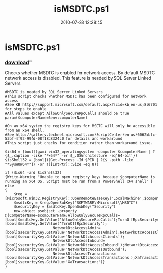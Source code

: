 ﻿---
pid:            2027
parent:         0
children:       
poster:         Chad Miller
title:          isMSDTC.ps1
date:           2010-07-28 12:28:45
format:         posh
---

# isMSDTC.ps1

### [download](2027.ps1)"

Checks whether MSDTC is enabled for network access. By default MSDTC network access is disabled. This feature is needed by SQL Server Linked Servers

```posh
#MSDTC is needed by SQL Server Linked Servers
#This script checks whether MSDTC has been configured for network access
#See KB http://support.microsoft.com/default.aspx?scid=kb;en-us;816701 for steps to enable
#All values except AllowOnlySecureRpcCalls should be true
param($computerName=$env:computerName)

#On an x64 system the registry keys for MSDTC will only be accessible from an x64 shell.
#See http://gallery.technet.microsoft.com/ScriptCenter/en-us/6062bbfc-53bf-4f92-994d-08f18c8324c0 for details and workaround
#This script just checks for condition rather than workaround issue.

$is64 = [bool](gwmi win32_operatingsystem -computer $computerName | ?{$_.caption -like "*x64*" -or $_.OSArchitecture -eq'64-bit'})
$isShell32 = [bool]((Get-Process -Id $PID | ?{$_.path -like "*SysWOW64*"}) -or !([IntPtr]::Size -eq 8))

if ($is64 -and $isShell32)
{Write-Warning "Unable to open registry keys because $computerName is running an x64 OS. Script must be run from a PowerShell x64 shell" }
else
{
    $reg = [Microsoft.Win32.RegistryKey]::OpenRemoteBaseKey('LocalMachine',$computerName)
    $msdtcKey = $reg.OpenSubKey("SOFTWARE\\Microsoft\\MSDTC")
    $securityKey = $msdtcKey.OpenSubKey("Security")
    new-object psobject -property @{ComputerName=$computerName;AllowOnlySecureRpcCalls=[bool]$msdtcKey.GetValue('AllowOnlySecureRpcCalls');TurnOffRpcSecurity=[bool]$msdtcKey.GetValue('TurnOffRpcSecurity');
                      NetworkDtcAccessAdmin=[bool]$securityKey.GetValue('NetworkDtcAccessAdmin');NetworkDtcAccessClients=[bool]$securityKey.GetValue('NetworkDtcAccessClients');
                      NetworkDtcAccessInbound=[bool]$securityKey.GetValue('NetworkDtcAccessInbound');NetworkDtcAccessOutbound=[bool]$securityKey.GetValue('NetworkDtcAccessOutbound');
                      NetworkDtcAccessTransactions=[bool]$securityKey.GetValue('NetworkDtcAccessTransactions');XaTransactions=[bool]$securityKey.GetValue('XaTransactions')}
}
```
